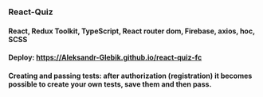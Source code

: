 ### React-Quiz

####  React, Redux Toolkit, TypeScript, React router dom, Firebase, axios, hoc, SCSS

#### Deploy: https://Aleksandr-Glebik.github.io/react-quiz-fc

#### Creating and passing tests: after authorization (registration) it becomes possible to create your own tests, save them and then pass.
